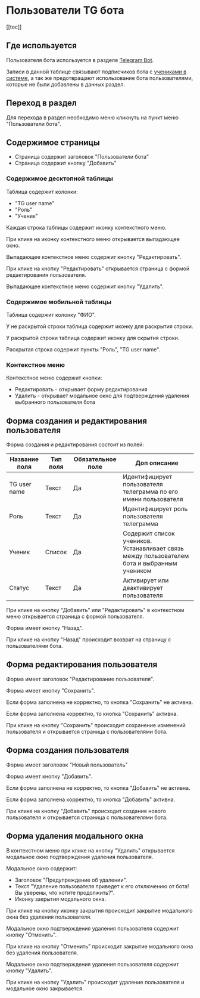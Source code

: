 # Пользователи TG бота

[[toc]]

## Где используется

Пользователя бота используется в разделе [Telegram Bot](/docs/telegram.html).

Записи в данной таблице связывают подписчиков бота с [учениками в системе](/docs/student.html),
а так же предотвращают использование бота пользователями, которые не были добавлены в данных раздел.

## Переход в раздел

Для перехода в раздел необходимо меню кликнуть на пункт меню "Пользователи бота".

## Содержимое страницы

- Страница содержит заголовок "Пользователи бота"
- Страница содержит кнопку "Добавить"

### Содержимое десктопной таблицы

Таблица содержит колонки:
- "TG user name"
- "Роль"
- "Ученик"

Каждая строка таблицы содержит иконку контекстного меню.

При клике на иконку контекстного меню открывается выпадающее окно.

Выпадающее контекстное меню содержит кнопку "Редактировать".

При клике на кнопку "Редактировать" открывается страница с формой редактирования пользователя.

Выпадающее контекстное меню содержит кнопку "Удалить".

### Содержимое мобильной таблицы

Таблица содержит колонку "ФИО".

У не раскрытой строки таблица содержит иконку для раскрытия строки.

У раскрытой строки таблица содержит иконку для скрытия строки.
 
Раскрытая строка содержит пункты "Роль", "TG user name".

### Контекстное меню

Контекстное меню содержит кнопки:
- Редактировать - открывает форму редактирования
- Удалить - открывает модальное окно для подтверждения удаления выбранного пользователя бота

## Форма создания и редактирования пользователя

Форма создания и редактирования состоит из полей:

| Название поля | Тип поля | Обязательное поле | Доп описание                                                                                |
|---------------|----------|-------------------|---------------------------------------------------------------------------------------------|
| TG user name  | Текст    | Да                | Идентифицирует пользователя телеграмма по его имени пользователя                            |
| Роль          | Текст    | Да                | Идентифицирует роль пользователя телеграмма                                                 |
| Ученик        | Список   | Да                | Содержит список учеников. Устанавливает связь между пользователем бота и выбранным учеником |
| Статус        | Текст    | Да                | Активирует или деактивирует пользователя                                                    |

При клике на кнопку "Добавить" или "Редактировать" в контекстном меню открывается страница с формой пользователя.

Форма имеет кнопку "Назад".

При клике на кнопку "Назад" происходит возврат на страницу с пользователями бота.

## Форма редактирования пользователя

Форма имеет заголовок "Редактирование пользователя".

Форма имеет кнопку "Сохранить".

Если форма заполнена не корректно, то кнопка "Сохранить" не активна.

Если форма заполнена корректно, то кнопка "Сохранить" активна.

При клике на кнопку "Сохранить" происходит сохранение изменений пользователя и открывается страница с пользователями бота.

## Форма создания пользователя

Форма имеет заголовок "Новый пользователь"

Форма имеет кнопку "Добавить".

Если форма заполнена не корректно, то кнопка "Добавить" не активна.

Если форма заполнена корректно, то кнопка "Добавить" активна.

При клике на кнопку "Добавить" происходит создание нового пользователя и открывается страница с пользователями бота.

## Форма удаления модального окна

В контекстном меню при клике на кнопку "Удалить" открывается модальное окно подтверждения удаления пользователя.

Модальное окно содержит:

- Заголовок "Предупреждение об удалении".
- Текст "Удаление пользователя приведет к его отключению от бота! Вы уверены, что хотите продолжить?".
- Иконку закрытия модального окна.

При клике на кнопку иконку закрытия происходит закрытие модального окна без удаления пользователя.

Модальное окно подтверждения удаления пользователя содержит кнопку "Отменить".

При клике на кнопку "Отменить" происходит закрытие модального окна без удаления пользователя.

Модальное окно подтверждения удаления пользователя содержит кнопку "Удалить".

При клике на кнопку "Удалить" происходит удаление пользователя и модальное окно закрывается.

